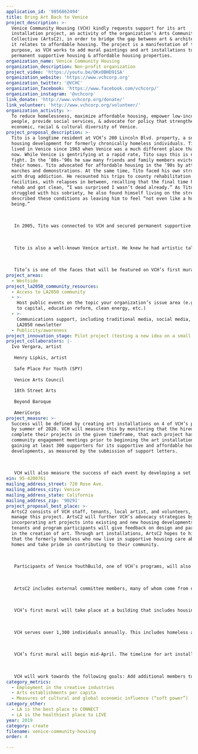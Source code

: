 ```yaml
---
application_id: '9856862494'
title: Bring Art Back to Venice
project_description: >-
  Venice Community Housing (VCH) kindly requests support for its art
  installation project, an activity of the organization’s Arts Community
  Collective (ArtsC2), in order to bridge the gap between art & architecture as
  it relates to affordable housing. The project is a manifestation of this
  purpose, as VCH works to add mural paintings and art installations to its
  permanent supportive housing & affordable housing properties.
organization_name: Venice Community Housing
organization_description: Non-profit organization
project_video: 'https://youtu.be/QKx0BHD91SA'
organization_website: 'https://www.vchcorp.org'
organization_twitter: '@VCHC'
organization_facebook: 'https://www.facebook.com/vchcorp/'
organization_instagram: '@vchcorp'
link_donate: 'http://www.vchcorp.org/donate/'
link_volunteer: 'http://www.vchcorp.org/volunteer/'
organization_activity: >-
  To reduce homelessness, maximize affordable housing, empower low-income
  people, provide social services, & advocate for policy that strengthens the
  economic, racial & cultural diversity of Venice.
project_proposal_description: >-
  Tito is a longtime resident at VCH’s 200 Lincoln Blvd. property, a supportive
  housing development for formerly chronically homeless individuals. Tito has
  lived in Venice since 1963 when Venice was a much different place than it is
  now. While Venice is gentrifying at a rapid rate, Tito says this is not a new
  fight. In the ’80s-‘90s he saw many friends and family members evicted from
  their homes. Tito advocated for affordable housing in the ‘90s by attending
  marches and demonstrations. At the same time, Tito faced his own struggles
  with drug addiction. He recounted his trips to county rehabilitation
  facilities, with relapses in between, recalling that the final time he went to
  rehab and got clean, “I was surprised I wasn’t dead already.” As Tito
  struggled with his sobriety, he also found himself living on the street. He
  described these conditions as leaving him to feel “not even like a human
  being.” 
   
   
   
   In 2005, Tito was connected to VCH and secured permanent supportive housing. He admitted that he has “survivors’ guilt”, because there are so many people still on the street suffering — many who are people he grew up with in Venice and has known since childhood. Tito said he feels incredible grateful for his housing, even for the simple things like a place to wash dishes and take a shower.
   
   
   
   Tito is also a well-known Venice artist. He knew he had artistic talent since in elementary school, and recalls creating finger paintings of cowboys that he saw on television. Tito went on to be a multimedia artist as an adult. He laments that Venice is not the artist community it once was, as most artists have been pushed out because of soaring housing costs. As a result, he feels “the flavor of Venice has become bland.” He notes that while there are some artists here in Venice, many are not true Venetians, but rather wealthier people coming from other parts of LA. 
   
   
   
   Tito’s is one of the faces that will be featured on VCH’s first mural on Lincoln Blvd— Tito’s home for the last 14 years. As a longtime resident of Venice and tenant with VCH, and an artist with a unique look and style, Tito was an obvious choice for someone VCH wants to honor and memorialize through public art.
project_areas:
  - Westside
project_la2050_community_resources:
  - Access to LA2050 community
  - >-
    Host public events on the topic your organization’s issue area (e.g. access
    to capital, education reform, clean energy, etc.) 
  - >-
    Communications support, including traditional media, social media, and
    LA2050 newsletter
  - Publicity/awareness
project_innovation_stage: Pilot project (testing a new idea on a small scale to prove feasibility)
project_collaborators: |-
  Ivo Vergara, artist
   
   Henry Lipkis, artist
   
   Safe Place For Youth (SPY)
   
   Venice Arts Council
   
   18th Street Arts
   
   Beyond Baroque
   
   AmeriCorps
project_measure: >-
  Success will be defined by creating art installations on 4 of VCH’s properties
  by summer of 2020. VCH will measure this by monitoring that the hired artists
  complete their projects in the given timeframe, that each project has 2
  community engagement meetings prior to beginning the art installation, and by
  gaining at least 300 supporters for its supportive and affordable housing
  developments, as measured by the submission of support letters. 
   
   
   
   VCH will also measure the success of each event by developing a set of “Lesson’s Learned” at the completion of each installation. This will provide insight on what worked, what didn’t work and what can be improved on in order to make the next art installation even better.
ein: 95-4200761
mailing_address_street: 720 Rose Ave.
mailing_address_city: Venice
mailing_address_state: California
mailing_address_zip: '90291'
project_proposal_best_place: >-
  ArtsC2 consists of VCH staff, tenants, local artist, and volunteers, who will
  manage this project. ArtsC2 will further VCH’s advocacy strategies by
  incorporating art projects into existing and new housing developments. VCH
  tenants and program participants will give feedback on design and participate
  in the creation of art. Through art installations, ArtsC2 hopes to highlight
  that the formerly homeless who now live in supportive housing care about their
  homes and take pride in contributing to their community. 
   
   
   
   Participants of Venice YouthBuild, one of VCH’s programs, will also assist with art installations. YouthBuild provides 18-24 youth from low-income and underserved backgrounds with education, job training, and leadership development. All participants are AmeriCorps members and their work on this project will count towards their required AmeriCorps hours. 
   
   
   
   ArtsC2 includes external committee members, many of whom come from other organizations, such as Beyond Baroque, 18th Street Arts, and Venice Arts Council. A Request for Qualifications (RFQ) will be the primary tool to identify and hire local artists. Other tactics include inviting community members to participate in creating art and hosting unveiling celebrations at the completion of each project. Community engagement strategies include building relationships with artists and art organizations, hosting tenant meetings to get feedback on art concepts, and canvasing in surrounding neighborhoods with information about the projects. 
   
   
   
   VCH’s first mural will take place at a building that includes housing for 13 formerly chronically homeless individuals. VCH hired artist Ivo Vergara, who has created a design that features portraits of Venice natives, community activists, and VCH tenants. 
   
   
   
   VCH serves over 1,300 individuals annually. This includes homeless and low-income adults, youth, and children living in the communities of Venice, Mar Vista and Del Rey. 100% of those served by VCH are low-income. More than 30% of current tenants have experienced homelessness prior to residing with VCH. Public art installations will also serve the greater community and the nearly 30,000 tourist who visit Venice Beach on a daily basis (City of LA Dept. of Rec. and Parks). 
   
   
   
   VCH’s first mural will begin mid-April. The timeline for art installations on 4 additional buildings will be as follows: May: Distribute RFQ and compile list of potential artists. July: Finalize artist selection and begin community engagement for Project #1 at 4215 Centinela Ave. Aug — Sept.: Artist creates installation and unveiling party. Oct. - Dec: Repeat process for Project #2, at 102 Navy St. Feb-April: Repeat preparation process for Project #3, at 4429 Inglewood Blvd. May-July: Repeat preparation process for Project #4, at 920 Sixth Ave.
   
   
   
   VCH will work towards the following goals: Add additional members to ArtsC2; Complete art installations on schedule; Identify and gather at least 300 permanent and affordable housing supporters.
category_metrics:
  - Employment in the creative industries
  - Arts establishments per capita
  - Measures of cultural and global economic influence (“soft power”)
category_other:
  - LA is the best place to CONNECT
  - LA is the healthiest place to LIVE
year: 2019
category: create
filename: venice-community-housing
order: 4

---
```

